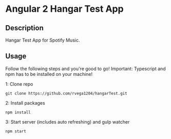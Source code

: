 # Angular 2 Hangar Test App

## Description
Hangar Test App for Spotify Music.

## Usage
Follow the following steps and you're good to go! Important: Typescript and npm has to be installed on your machine!

1: Clone repo
```
git clone https://github.com/rvega1204/hangarTest.git
```
2: Install packages
```
npm install
```
3: Start server (includes auto refreshing) and gulp watcher
```
npm start
```
